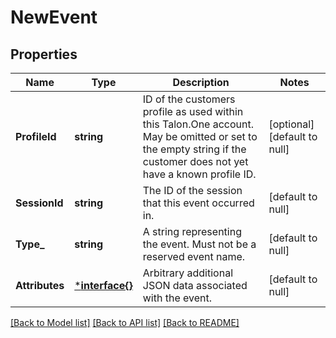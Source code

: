 # NewEvent

## Properties
Name | Type | Description | Notes
------------ | ------------- | ------------- | -------------
**ProfileId** | **string** | ID of the customers profile as used within this Talon.One account. May be omitted or set to the empty string if the customer does not yet have a known profile ID. | [optional] [default to null]
**SessionId** | **string** | The ID of the session that this event occurred in. | [default to null]
**Type_** | **string** | A string representing the event. Must not be a reserved event name. | [default to null]
**Attributes** | [***interface{}**](interface{}.md) | Arbitrary additional JSON data associated with the event. | [default to null]

[[Back to Model list]](../README.md#documentation-for-models) [[Back to API list]](../README.md#documentation-for-api-endpoints) [[Back to README]](../README.md)


